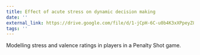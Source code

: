 ```yaml
---
title: Effect of acute stress on dynamic decision making
date: ''
external_link: https://drive.google.com/file/d/1-jCpH-6C-u0b4K3xXPpeyZ8Zxzhn6z5x/view?usp=sharing
tags: ''
---
```


Modelling stress and valence ratings in players in a Penalty Shot game.

<!--more-->
